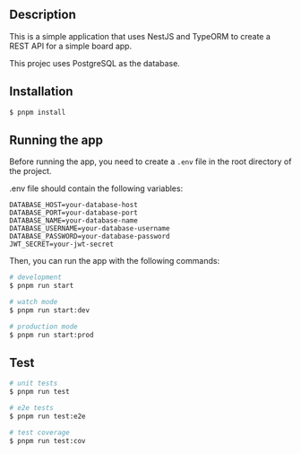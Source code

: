 
## Description

This is a simple application that uses NestJS and TypeORM to create a REST API for a simple board app.

This projec uses PostgreSQL as the database.

## Installation

```bash
$ pnpm install
```

## Running the app

Before running the app, you need to create a `.env` file in the root directory of the project.

.env file should contain the following variables:
```dotenv
DATABASE_HOST=your-database-host
DATABASE_PORT=your-database-port
DATABASE_NAME=your-database-name
DATABASE_USERNAME=your-database-username
DATABASE_PASSWORD=your-database-password
JWT_SECRET=your-jwt-secret
```

Then, you can run the app with the following commands:

```bash
# development
$ pnpm run start

# watch mode
$ pnpm run start:dev

# production mode
$ pnpm run start:prod
```

## Test

```bash
# unit tests
$ pnpm run test

# e2e tests
$ pnpm run test:e2e

# test coverage
$ pnpm run test:cov
```
